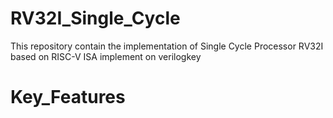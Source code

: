 # RV32I_Single_Cycle
This repository contain the implementation of Single Cycle Processor RV32I based on RISC-V ISA implement on verilogkey

# Key_Features

